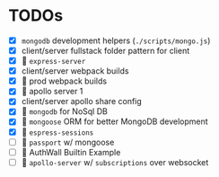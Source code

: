 # TODOs

- [x] `mongodb` development helpers (`./scripts/mongo.js`)
- [x] client/server fullstack folder pattern for client
- [x] :gem:  `express-server`
- [x] client/server webpack builds
- [x] :gem:  prod webpack builds
- [x] :gem:  apollo server 1
- [x]  client/server apollo share config
- [x] :gem:  `mongodb` for NoSql DB
- [x] :gem:  `mongoose` ORM for better MongoDB development
- [x] :gem:  `espress-sessions`
- [ ] :gem:   `passport` w/ mongoose
- [ ] :gem:  AuthWall Builtin Example
- [ ] :gem:  `apollo-server` w/ `subscriptions` over websocket
